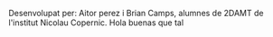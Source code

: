 Desenvolupat per: Aitor perez i Brian Camps, alumnes de 2DAMT de l'institut Nicolau Copernic.
Hola buenas que tal
